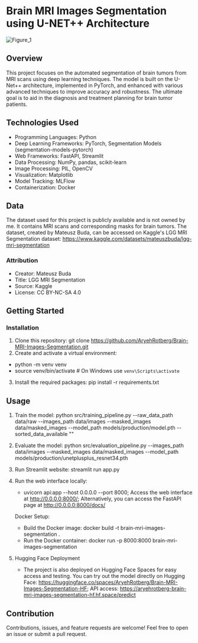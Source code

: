 # Brain MRI Images Segmentation using U-NET++ Architecture

![Figure_1](https://github.com/AryehRotberg/Brain-MRI-Images-Segmentation/assets/49247848/728459d3-f7c5-49d2-826d-39d2ec60cb31)

## Overview

This project focuses on the automated segmentation of brain tumors from MRI scans using deep learning techniques. The model is built on the U-Net++ architecture, implemented in PyTorch, and enhanced with various advanced techniques to improve accuracy and robustness. The ultimate goal is to aid in the diagnosis and treatment planning for brain tumor patients.

## Technologies Used

- Programming Languages: Python
- Deep Learning Frameworks: PyTorch, Segmentation Models (segmentation-models-pytorch)
- Web Frameworks: FastAPI, Streamlit
- Data Processing: NumPy, pandas, scikit-learn
- Image Processing: PIL, OpenCV
- Visualization: Matplotlib
- Model Tracking: MLFlow
- Containerization: Docker

## Data

The dataset used for this project is publicly available and is not owned by me. It contains MRI scans and corresponding masks for brain tumors. The dataset, created by Mateusz Buda, can be accessed on Kaggle's LGG MRI Segmentation dataset:
https://www.kaggle.com/datasets/mateuszbuda/lgg-mri-segmentation

### Attribution

- Creator: Mateusz Buda
- Title: LGG MRI Segmentation
- Source: Kaggle
- License: CC BY-NC-SA 4.0

## Getting Started

### Installation

1. Clone this repository: git clone https://github.com/AryehRotberg/Brain-MRI-Images-Segmentation.git
2. Create and activate a virtual environment:
 - python -m venv venv
 - source venv/bin/activate  # On Windows use `venv\Scripts\activate`
3. Install the required packages: pip install -r requirements.txt

## Usage

1. Train the model: python src/training_pipeline.py --raw_data_path data/raw --images_path data/images --masked_images data/masked_images --model_path models/production/model.pth --sorted_data_available ""
2. Evaluate the model: python src/evaluation_pipeline.py --images_path data/images --masked_images data/masked_images --model_path models/production/unetplusplus_resnet34.pth
3. Run Streamlit website: streamlit run app.py
4. Run the web interface locally:
   - uvicorn api:app --host 0.0.0.0 --port 8000; Access the web interface at http://0.0.0.0:8000/; Alternatively, you can access the FastAPI page at http://0.0.0.0:8000/docs/
   
   Docker Setup:
   - Build the Docker image: docker build -t brain-mri-images-segmentation .
   - Run the Docker container: docker run -p 8000:8000 brain-mri-images-segmentation
 5. Hugging Face Deployment
    - The project is also deployed on Hugging Face Spaces for easy access and testing. You can try out the model directly on Hugging Face: https://huggingface.co/spaces/AryehRotberg/Brain-MRI-Images-Segmentation-HF; API access: https://aryehrotberg-brain-mri-images-segmentation-hf.hf.space/predict

## Contribution

Contributions, issues, and feature requests are welcome! Feel free to open an issue or submit a pull request.
